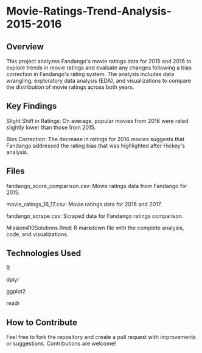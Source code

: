 # Movie-Ratings-Trend-Analysis-2015-2016

## Overview
This project analyzes Fandango's movie ratings data for 2015 and 2016 to explore trends in movie ratings and evaluate any changes following a bias correction in Fandango's rating system. The analysis includes data wrangling, exploratory data analysis (EDA), and visualizations to compare the distribution of movie ratings across both years.

## Key Findings
Slight Shift in Ratings: On average, popular movies from 2016 were rated slightly lower than those from 2015.

Bias Correction: The decrease in ratings for 2016 movies suggests that Fandango addressed the rating bias that was highlighted after Hickey's analysis.

## Files
fandango_score_comparison.csv: Movie ratings data from Fandango for 2015.

movie_ratings_16_17.csv: Movie ratings data for 2016 and 2017.

fandango_scrape.csv: Scraped data for Fandango ratings comparison.

Mission410Solutions.Rmd: R markdown file with the complete analysis, code, and visualizations.

## Technologies Used
R

dplyr

ggplot2

readr

## How to Contribute
Feel free to fork the repository and create a pull request with improvements or suggestions. Contributions are welcome!
